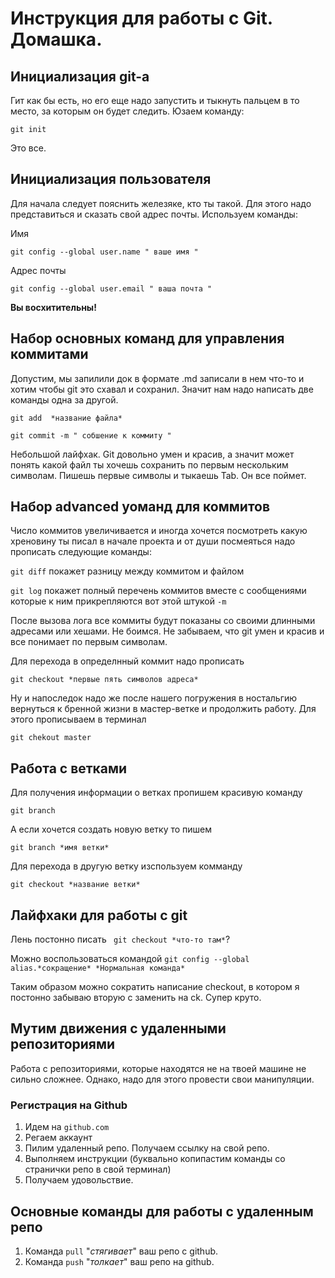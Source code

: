 # Инструкция для работы с Git. Домашка.

## Инициализация git-a

Гит как бы есть, но его еще надо запустить и тыкнуть пальцем в то место, за которым он будет следить. Юзаем команду:

```git init```

Это все. 

## Инициализация пользователя

Для начала следует пояснить железяке, кто ты такой. Для этого надо представиться и сказать свой адрес почты. Используем команды:

Имя

```git config --global user.name " ваше имя "```

Адрес почты

```git config --global user.email " ваша почта "```

**Вы восхитительны!**

## Набор основных команд для управления коммитами

Допустим, мы запилили док в формате .md записали в нем что-то и хотим чтобы git это схавал и сохранил. Значит нам надо написать две команды одна за другой.

```git add  *название файла*```

```git commit -m " собшение к коммиту "```

Небольшой лайфхак. Git довольно умен и красив, а значит может понять какой файл ты хочешь сохранить по первым нескольким символам. Пишешь первые символы и тыкаешь Tab. Он все поймет.

## Набор advanced уоманд для коммитов

Число коммитов увеличивается и иногда хочется посмотреть какую хреновину ты писал в начале проекта и от души посмеяться надо прописать следующие команды:

```git diff``` покажет разницу между коммитом и файлом

```git log``` покажет полный перечень коммитов вместе с сообщениями которые к ним прикрепляются вот этой штукой ```-m```

После вызова лога все коммиты будут показаны со своими длинными адресами или хешами. Не боимся. Не забываем, что git умен и красив и все понимает по первым символам.

Для перехода в определнный коммит надо прописать 

```git checkout *первые пять символов адреса*```

Ну и напоследок надо же после нашего погружения в ностальгию вернуться к бренной жизни в мастер-ветке и продолжить работу. Для этого прописываем в терминал

```git chekout master```

## Работа с ветками

Для получения информации о ветках пропишем красивую команду

```git branch```

А если хочется создать новую ветку то пишем

```git branch *имя ветки*```

Для перехода в другую ветку изспользуем комманду

```git checkout *название ветки*```

## Лайфхаки для работы с git

Лень постонно писать ``` git checkout *что-то там*```?

Можно воспользоваться командой ```git config --global alias.*сокращение* *Нормальная команда*``` 

Таким образом можно сократить написание checkout, в котором я постонно забываю вторую с заменить на ck. Супер круто.

## Мутим движения с удаленными репозиториями

Работа с репозиториями, которые находятся не на твоей машине не сильно сложнее. Однако, надо для этого провести свои манипуляции.

### Регистрация на Github

1. Идем на ```github.com```
2. Регаем аккаунт
3. Пилим удаленный репо. Получаем ссылку на свой репо.
4. Выполняем инструкции (буквально копипастим команды со странички репо в свой терминал)
5. Получаем удовольствие.

## Основные команды для работы с удаленным репо

1. Команда ```pull``` "*стягивает*" ваш репо с github.
2. Команда ```push``` "*толкает*" ваш репо на github.
